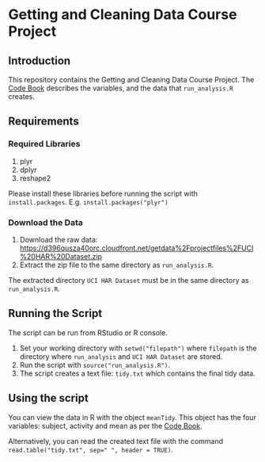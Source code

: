 # Getting and Cleaning Data Course Project

## Introduction

This repository contains the Getting and Cleaning Data Course Project. The [Code Book](./CodeBook.md) describes 
the variables, and the data that `run_analysis.R` creates. 
## Requirements

### Required Libraries
1. plyr
2. dplyr
3. reshape2

Please install these libraries before running the script with `install.packages`. E.g. `install.packages("plyr")`

### Download the Data
1. Download the raw data: https://d396qusza40orc.cloudfront.net/getdata%2Fprojectfiles%2FUCI%20HAR%20Dataset.zip
2. Extract the zip file to the same directory as `run_analysis.R`. 

The extracted directory `UCI HAR Dataset` must be in the same directory as `run_analysis.R`. 

## Running the Script
The script can be run from RStudio or R console. 

1. Set your working directory with `setwd("filepath")` where `filepath` is the directory where `run_analysis` 
   and `UCI HAR Dataset` are stored. 
2. Run the script with `source("run_analysis.R")`.
3. The script creates a text file: `tidy.txt` which contains the final tidy data. 

## Using the script

You can view the data in R with the object `meanTidy`. This object has the four variables: subject, activity and mean 
as per the [Code Book](./CodeBook.md). 

Alternatively, you can read the created text file with the command `read.table("tidy.txt", sep=" ", header = TRUE)`.
